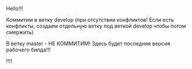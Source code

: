 Hello!!!

Коммитим в ветку develop (при отсутствии конфликтов! Если есть конфликты, создаем отдельную ветку под веткой develop чтобы потом смержить)

В ветку master - НЕ КОММИТИМ! Здесь будет последняя версия рабочего билда!!!

!!!!